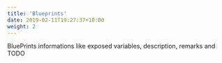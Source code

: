 ```yaml
---
title: 'Blueprints'
date: 2019-02-11T19:27:37+10:00
weight: 2
---
```


BluePrints informations like exposed variables, description, remarks and TODO